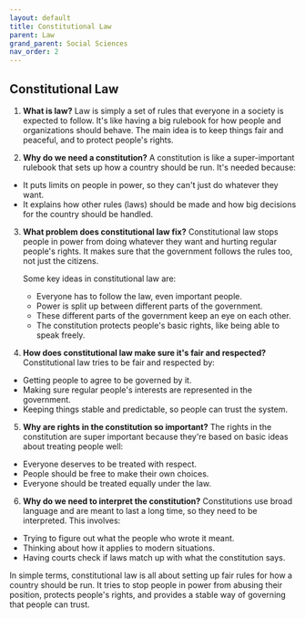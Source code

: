 ```yaml
---
layout: default
title: Constitutional Law
parent: Law
grand_parent: Social Sciences
nav_order: 2
---
```


## Constitutional Law

1. **What is law?** Law is simply a set of rules that everyone in a society is expected to follow. It's like having a big rulebook for how people and organizations should behave. The main idea is to keep things fair and peaceful, and to protect people's rights.

2. **Why do we need a constitution?** A constitution is like a super-important rulebook that sets up how a country should be run. It's needed because:
* It puts limits on people in power, so they can't just do whatever they want.
* It explains how other rules (laws) should be made and how big decisions for the country should be handled.

3. **What problem does constitutional law fix?** Constitutional law stops people in power from doing whatever they want and hurting regular people's rights. It makes sure that the government follows the rules too, not just the citizens.

    Some key ideas in constitutional law are:
    * Everyone has to follow the law, even important people.
    * Power is split up between different parts of the government.
    * These different parts of the government keep an eye on each other.
    * The constitution protects people's basic rights, like being able to speak freely.

4. **How does constitutional law make sure it's fair and respected?** Constitutional law tries to be fair and respected by:
* Getting people to agree to be governed by it.
* Making sure regular people's interests are represented in the government.
* Keeping things stable and predictable, so people can trust the system.

5. **Why are rights in the constitution so important?** The rights in the constitution are super important because they're based on basic ideas about treating people well:
* Everyone deserves to be treated with respect.
* People should be free to make their own choices.
* Everyone should be treated equally under the law.

6. **Why do we need to interpret the constitution?** Constitutions use broad language and are meant to last a long time, so they need to be interpreted. This involves:
* Trying to figure out what the people who wrote it meant.
* Thinking about how it applies to modern situations.
* Having courts check if laws match up with what the constitution says.

In simple terms, constitutional law is all about setting up fair rules for how a country should be run. It tries to stop people in power from abusing their position, protects people's rights, and provides a stable way of governing that people can trust.
